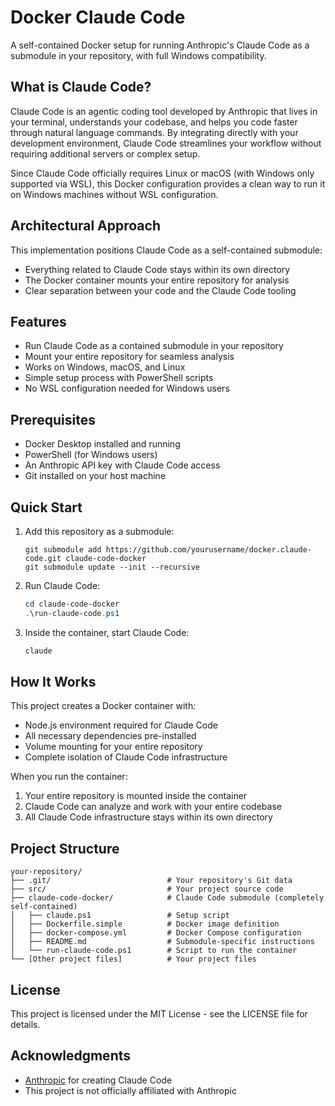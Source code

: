 # Docker Claude Code

A self-contained Docker setup for running Anthropic's Claude Code as a submodule in your repository, with full Windows compatibility.

## What is Claude Code?

Claude Code is an agentic coding tool developed by Anthropic that lives in your terminal, understands your codebase, and helps you code faster through natural language commands. By integrating directly with your development environment, Claude Code streamlines your workflow without requiring additional servers or complex setup.

Since Claude Code officially requires Linux or macOS (with Windows only supported via WSL), this Docker configuration provides a clean way to run it on Windows machines without WSL configuration.

## Architectural Approach

This implementation positions Claude Code as a self-contained submodule:

- Everything related to Claude Code stays within its own directory
- The Docker container mounts your entire repository for analysis
- Clear separation between your code and the Claude Code tooling

## Features

- Run Claude Code as a contained submodule in your repository
- Mount your entire repository for seamless analysis
- Works on Windows, macOS, and Linux
- Simple setup process with PowerShell scripts
- No WSL configuration needed for Windows users

## Prerequisites

- Docker Desktop installed and running
- PowerShell (for Windows users)
- An Anthropic API key with Claude Code access
- Git installed on your host machine

## Quick Start

1. Add this repository as a submodule:
   ```
   git submodule add https://github.com/yourusername/docker.claude-code.git claude-code-docker
   git submodule update --init --recursive
   ```

2. Run Claude Code:
   ```powershell
   cd claude-code-docker
   .\run-claude-code.ps1
   ```

3. Inside the container, start Claude Code:
   ```bash
   claude
   ```

## How It Works

This project creates a Docker container with:
- Node.js environment required for Claude Code
- All necessary dependencies pre-installed
- Volume mounting for your entire repository
- Complete isolation of Claude Code infrastructure

When you run the container:
1. Your entire repository is mounted inside the container
2. Claude Code can analyze and work with your entire codebase
3. All Claude Code infrastructure stays within its own directory

## Project Structure

```
your-repository/
├── .git/                          # Your repository's Git data
├── src/                           # Your project source code
├── claude-code-docker/            # Claude Code submodule (completely self-contained)
│   ├── claude.ps1                 # Setup script
│   ├── Dockerfile.simple          # Docker image definition
│   ├── docker-compose.yml         # Docker Compose configuration
│   ├── README.md                  # Submodule-specific instructions
│   └── run-claude-code.ps1        # Script to run the container
└── [Other project files]          # Your project files
```

## License

This project is licensed under the MIT License - see the LICENSE file for details.

## Acknowledgments

- [Anthropic](https://www.anthropic.com/) for creating Claude Code
- This project is not officially affiliated with Anthropic